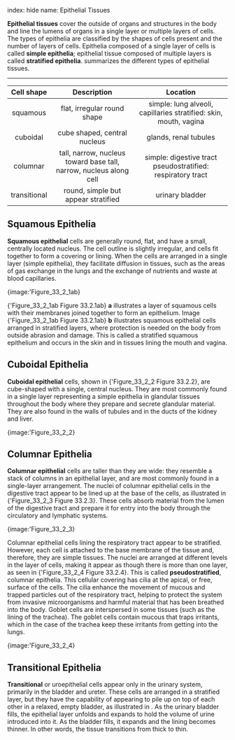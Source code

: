 index: hide
name: Epithelial Tissues

 **Epithelial tissues** cover the outside of organs and structures in the body and line the lumens of organs in a single layer or multiple layers of cells. The types of epithelia are classified by the shapes of cells present and the number of layers of cells. Epithelia composed of a single layer of cells is called  **simple epithelia**; epithelial tissue composed of multiple layers is called  **stratified epithelia**.  summarizes the different types of epithelial tissues.


****

| Cell shape | Description | Location |
|:-:|:-:|:-:|
| squamous | flat, irregular round shape | simple: lung alveoli, capillaries stratified: skin, mouth, vagina |
| cuboidal | cube shaped, central nucleus | glands, renal tubules |
| columnar | tall, narrow, nucleus toward base tall, narrow, nucleus along cell | simple: digestive tract pseudostratified: respiratory tract |
| transitional | round, simple but appear stratified | urinary bladder |
    

## Squamous Epithelia

 **Squamous epithelial** cells are generally round, flat, and have a small, centrally located nucleus. The cell outline is slightly irregular, and cells fit together to form a covering or lining. When the cells are arranged in a single layer (simple epithelia), they facilitate diffusion in tissues, such as the areas of gas exchange in the lungs and the exchange of nutrients and waste at blood capillaries.


{image:'Figure_33_2_1ab}
        

{'Figure_33_2_1ab Figure 33.2.1ab} **a** illustrates a layer of squamous cells with their membranes joined together to form an epithelium. Image {'Figure_33_2_1ab Figure 33.2.1ab} **b** illustrates squamous epithelial cells arranged in stratified layers, where protection is needed on the body from outside abrasion and damage. This is called a stratified squamous epithelium  and occurs in the skin and in tissues lining the mouth and vagina.

## Cuboidal Epithelia

 **Cuboidal epithelial** cells, shown in {'Figure_33_2_2 Figure 33.2.2}, are cube-shaped with a single, central nucleus. They are most commonly found in a single layer representing a simple epithelia in glandular tissues throughout the body where they prepare and secrete glandular material. They are also found in the walls of tubules and in the ducts of the kidney and liver.


{image:'Figure_33_2_2}
        

## Columnar Epithelia

 **Columnar epithelial** cells are taller than they are wide: they resemble a stack of columns in an epithelial layer, and are most commonly found in a single-layer arrangement. The nuclei of columnar epithelial cells in the digestive tract appear to be lined up at the base of the cells, as illustrated in {'Figure_33_2_3 Figure 33.2.3}. These cells absorb material from the lumen of the digestive tract and prepare it for entry into the body through the circulatory and lymphatic systems.


{image:'Figure_33_2_3}
        

Columnar epithelial cells lining the respiratory tract appear to be stratified. However, each cell is attached to the base membrane of the tissue and, therefore, they are simple tissues. The nuclei are arranged at different levels in the layer of cells, making it appear as though there is more than one layer, as seen in {'Figure_33_2_4 Figure 33.2.4}. This is called  **pseudostratified**, columnar epithelia. This cellular covering has cilia at the apical, or free, surface of the cells. The cilia enhance the movement of mucous and trapped particles out of the respiratory tract, helping to protect the system from invasive microorganisms and harmful material that has been breathed into the body. Goblet cells are interspersed in some tissues (such as the lining of the trachea). The goblet cells contain mucous that traps irritants, which in the case of the trachea keep these irritants from getting into the lungs.


{image:'Figure_33_2_4}
        

## Transitional Epithelia

 **Transitional** or uroepithelial cells appear only in the urinary system, primarily in the bladder and ureter. These cells are arranged in a stratified layer, but they have the capability of appearing to pile up on top of each other in a relaxed, empty bladder, as illustrated in . As the urinary bladder fills, the epithelial layer unfolds and expands to hold the volume of urine introduced into it. As the bladder fills, it expands and the lining becomes thinner. In other words, the tissue transitions from thick to thin.
